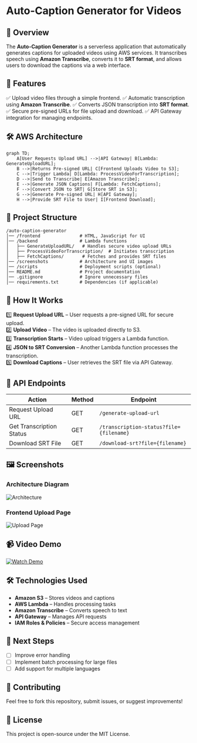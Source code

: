 # Auto-Caption Generator for Videos

## 📌 Overview
The **Auto-Caption Generator** is a serverless application that automatically generates captions for uploaded videos using AWS services. It transcribes speech using **Amazon Transcribe**, converts it to **SRT format**, and allows users to download the captions via a web interface.

## 🎯 Features
✅ Upload video files through a simple frontend.
✅ Automatic transcription using **Amazon Transcribe**.
✅ Converts JSON transcription into **SRT format**.
✅ Secure pre-signed URLs for file upload and download.
✅ API Gateway integration for managing endpoints.

## 🛠️ AWS Architecture

```mermaid
graph TD;
    A[User Requests Upload URL] -->|API Gateway| B[Lambda: GenerateUploadURL];
    B -->|Returns Pre-signed URL| C[Frontend Uploads Video to S3];
    C -->|Trigger Lambda| D[Lambda: ProcessVideoForTranscription];
    D -->|Send to Transcribe| E[Amazon Transcribe];
    E -->|Generate JSON Captions| F[Lambda: FetchCaptions];
    F -->|Convert JSON to SRT| G[Store SRT in S3];
    G -->|Generate Pre-signed URL| H[API Gateway];
    H -->|Provide SRT File to User| I[Frontend Download];

```

## 📂 Project Structure
```
/auto-caption-generator
│── /frontend               # HTML, JavaScript for UI
│── /backend                # Lambda functions
│   ├── GenerateUploadURL/   # Handles secure video upload URLs
│   ├── ProcessVideoForTranscription/  # Initiates transcription
│   ├── FetchCaptions/       # Fetches and provides SRT files
│── /screenshots            # Architecture and UI images
│── /scripts                # Deployment scripts (optional)
│── README.md               # Project documentation
│── .gitignore              # Ignore unnecessary files
│── requirements.txt        # Dependencies (if applicable)
```

## 🚀 How It Works
1️⃣ **Request Upload URL** – User requests a pre-signed URL for secure upload.  
2️⃣ **Upload Video** – The video is uploaded directly to S3.  
3️⃣ **Transcription Starts** – Video upload triggers a Lambda function.  
4️⃣ **JSON to SRT Conversion** – Another Lambda function processes the transcription.  
5️⃣ **Download Captions** – User retrieves the SRT file via API Gateway.

## 🔗 API Endpoints
| Action | Method | Endpoint |
|--------|--------|------------|
| Request Upload URL | GET | `/generate-upload-url` |
| Get Transcription Status | GET | `/transcription-status?file={filename}` |
| Download SRT File | GET | `/download-srt?file={filename}` |

## 🖼️ Screenshots
### **Architecture Diagram**
![Architecture](screenshots/architecture.png)

### **Frontend Upload Page**
![Upload Page](screenshots/upload-page.png)

## 📹 Video Demo
[![Watch Demo](https://img.youtube.com/vi/YOUR_VIDEO_ID/maxresdefault.jpg)](https://www.youtube.com/watch?v=YOUR_VIDEO_ID)

## 🛠️ Technologies Used
- **Amazon S3** – Stores videos and captions
- **AWS Lambda** – Handles processing tasks
- **Amazon Transcribe** – Converts speech to text
- **API Gateway** – Manages API requests
- **IAM Roles & Policies** – Secure access management

## 📌 Next Steps
- [ ] Improve error handling
- [ ] Implement batch processing for large files
- [ ] Add support for multiple languages

## 🤝 Contributing
Feel free to fork this repository, submit issues, or suggest improvements!

## 📝 License
This project is open-source under the MIT License.

